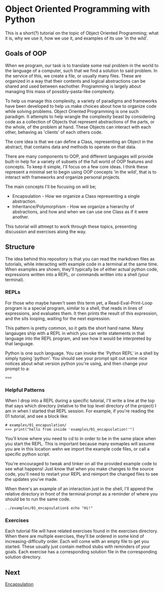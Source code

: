 # Object Oriented Programming with Python
This is a short(?) tutorial on the topic of Object Oriented Programming; what it is, why we use it, how we use it, and examples of its use 'in the wild'.

## Goals of OOP
When we program, our task is to translate some real problem in the world to the language of a computer, such that we find a solution to said problem. In the service of this, we create a file, or usually many files. These are organized in a way that their contents and logical abstractions can be shared and used between eachother. Programming is largely about managing this mass of possibly-pasta-like complexity.

To help us manage this complexity, a variety of paradigms and frameworks have been developed to help us make choices about how to organize code while solving problems. Object Oriented Programming is one such paradigm. It attempts to help wrangle the complexity beast by considering code as a collection of Objects that represent abstractions of the parts, or the whole, of the problem at hand. These Objects can interact with each other, behaving as 'clients' of each others code. 

The core idea is that we can define a Class, representing an Object in the abstract, that contains data and methods to operate on that data. 

There are many components to OOP, and different languages will provide built-in help for a variety of subsets of the full world of OOP features and concepts. To keep it simple, I'll focus on a few core ideas. I think these represent a minimal set to begin using OOP concepts 'in the wild', that is to interact with frameworks and organize personal projects. 

The main concepts I'll be focusing on will be;

* Encapsulation - How we organize a Class representing a single abstraction.
* Inheritance/Polymorphism - How we organize a hierarchy of abstractions, and how and when we can use one Class as if it were another. 

This tutorial will attmept to work through these topics, presenting discussion and exercises along the way. 

## Structure
The idea behind this repository is that you can read the markdown files as tutorials, while interacting with example code in a terminal at the same time. When examples are shown, they'll typically be of either actual python code, expressions written into a REPL, or commands written into a shell (your terminal). 

### REPLs
For those who maybe haven't seen this term yet, a Read-Eval-Print-Loop program is a special program, similar to a shell, that reads in lines of expressions, and evaluates them. It then prints the result of this expression, and the sits looping, waiting for the next expression.

This pattern is pretty common, so it gets the short hand name. Many langauges ship with a REPL in which you can write statements in that language into the REPL program, and see how it would be interpreted by that language. 

Python is one such language. You can invoke the 'Python REPL' in a shell by simply typing 'python'. You should see your prompt spit out some nice notices about what version python you're using, and then change your prompt to a: 

```shell
>>>
```

### Helpful Patterns
When I drop into a REPL during a specific tutorial, I'll write a line at the top that says which directory (relative to the top level directory of the project) I am in when I started that REPL session. For example, if you're reading the 01 tutorial, and see a block like:

```shell
# examples/01_encapuslation/
>>> print("hello from inside 'examples/01_encapuslation!'")
```
You'll know where you need to cd to in order to be in the same place when you start the REPL. This is important because many exmaples will assume you are in this location wehn we import the example code files, or call a specific python script. 

You're encouraged to tweak and tinker on all the provided example code to see what happens! Just know that when you make changes to the source code, you'll need to restart your REPL and reimport the changed files to see the updates you've made. 

When there's an example of an interaction just in the shell, I'll append the relative directory in front of the terminal prompt as a reminder of where you should be to run the same code. 

```shell
../examples/01_encapsulation$ echo "Hi!"
```

### Exercises
Each tutorial file will have related exercises found in the exercises directory. When there are multiple exercises, they'll be ordered in some kind of increasing-difficulty order. Each will come with an empty file to get you started. These usually just contain method stubs with reminders of your goals. Each exercise has a corresponding solution file in the corresponding solution directory. 

## Next
[Encapsulation](01_encapsulation.md)